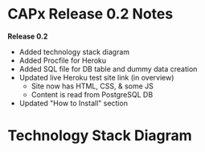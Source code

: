 CAPx Release 0.2 Notes
==============

**Release 0.2**

- Added technology stack diagram
- Added Procfile for Heroku
- Added SQL file for DB table and dummy data creation
- Updated live Heroku test site link (in overview)
  - Site now has HTML, CSS, & some JS
  - Content is read from PostgreSQL DB
- Updated "How to Install" section


Technology Stack Diagram
==========


